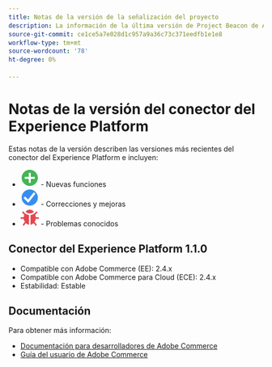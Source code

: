 ```yaml
---
title: Notas de la versión de la señalización del proyecto
description: La información de la última versión de Project Beacon de Adobe Commerce.
source-git-commit: ce1ce5a7e028d1c957a9a36c73c371eedfb1e1e8
workflow-type: tm+mt
source-wordcount: '78'
ht-degree: 0%

---
```


# Notas de la versión del conector del Experience Platform

Estas notas de la versión describen las versiones más recientes del conector del Experience Platform e incluyen:

* ![Nuevo](../assets/new.svg) - Nuevas funciones
* ![Corrección](../assets/fix.svg) - Correcciones y mejoras
* ![Error](../assets/bug.svg) - Problemas conocidos

## Conector del Experience Platform 1.1.0

* Compatible con Adobe Commerce (EE): 2.4.x
* Compatible con Adobe Commerce para Cloud (ECE): 2.4.x
* Estabilidad: Estable

## Documentación

Para obtener más información:

* [Documentación para desarrolladores de Adobe Commerce](https://devdocs.magento.com/)
* [Guía del usuario de Adobe Commerce](https://docs.magento.com/user-guide/)
